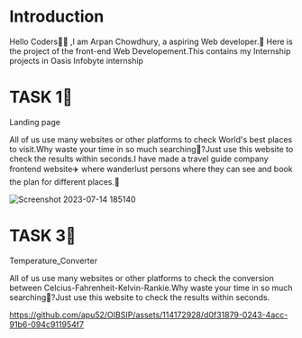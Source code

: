 # Introduction
Hello Coders👨‍💻 ,I am Arpan Chowdhury, a aspiring Web developer.🤖 Here is the project of the front-end Web Developement.This contains my Internship projects in Oasis Infobyte internship

# TASK 1📌
<h8>Landing page</h8>
<p>All of us use many websites or other platforms to check World's best places to visit.Why waste your time in so much searching🔎?Just use this website to check the results within seconds.I have made a travel guide company frontend website✈️ where wanderlust persons where they can see and book the plan for different places.🚁</p>





![Screenshot 2023-07-14 185140](https://github.com/apu52/OIBSIP/assets/114172928/9fada4f5-89e1-4307-b579-cf85d964f22f)


# TASK 3📌
<h8>Temperature_Converter</h8>
<p>All of us use many websites or other platforms to check the conversion between Celcius-Fahrenheit-Kelvin-Rankie.Why waste your time in so much searching🔎?Just use this website to check the results within seconds.</p>

https://github.com/apu52/OIBSIP/assets/114172928/d0f31879-0243-4acc-91b6-094c911954f7

